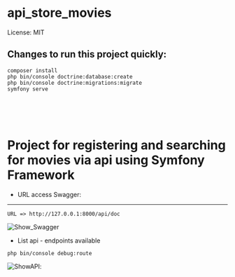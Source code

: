 api_store_movies
==============

License: MIT

Changes to run this project quickly:
--------

    composer install
    php bin/console doctrine:database:create
    php bin/console doctrine:migrations:migrate
    symfony serve

<br />
<br />
<br />


# Project for registering and searching for movies via api using Symfony Framework

* URL access Swagger:
--------------------------

    URL => http://127.0.0.1:8000/api/doc

![Show_Swagger](https://github.com/laurohen/api_store_movies/blob/master/images/swagger_mini.PNG)

    
    
   * List api - endpoints available 
    
    php bin/console debug:route
    
![ShowAPI](https://github.com/laurohen/api_store_movies/blob/master/images/api.png):
  
    
    
    










